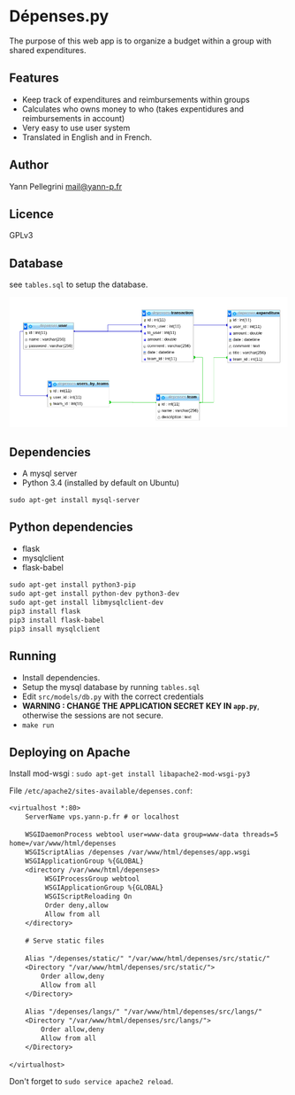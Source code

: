 # Dépenses.py

The purpose of this web app is to organize a budget within a group with shared expenditures.

## Features

 - Keep track of expenditures and reimbursements within groups
 - Calculates who owns money to who (takes expentidures and reimbursements in account)
 - Very easy to use user system
 - Translated in English and in French.

## Author
Yann Pellegrini <mail@yann-p.fr>

## Licence
GPLv3

## Database

see `tables.sql` to setup the database.

![schema](tables.png)

## Dependencies

 - A mysql server
 - Python 3.4 (installed by default on Ubuntu)

```
sudo apt-get install mysql-server
```

## Python dependencies

 - flask
 - mysqlclient
 - flask-babel

```
sudo apt-get install python3-pip
sudo apt-get install python-dev python3-dev
sudo apt-get install libmysqlclient-dev
pip3 install flask
pip3 install flask-babel
pip3 insall mysqlclient
```

## Running

 - Install dependencies.
 - Setup the mysql database by running `tables.sql`
 - Edit `src/models/db.py` with the correct credentials
 - **WARNING : CHANGE THE APPLICATION SECRET KEY IN `app.py`**, otherwise the sessions are not secure.
 - `make run`

## Deploying on Apache

Install mod-wsgi : `sudo apt-get install libapache2-mod-wsgi-py3`


File `/etc/apache2/sites-available/depenses.conf`:

```
<virtualhost *:80>
    ServerName vps.yann-p.fr # or localhost

    WSGIDaemonProcess webtool user=www-data group=www-data threads=5 home=/var/www/html/depenses
    WSGIScriptAlias /depenses /var/www/html/depenses/app.wsgi
    WSGIApplicationGroup %{GLOBAL}
    <directory /var/www/html/depenses>
         WSGIProcessGroup webtool
         WSGIApplicationGroup %{GLOBAL}
         WSGIScriptReloading On
         Order deny,allow
         Allow from all
    </directory>

    # Serve static files

    Alias "/depenses/static/" "/var/www/html/depenses/src/static/"
    <Directory "/var/www/html/depenses/src/static/">
        Order allow,deny
        Allow from all
    </Directory>

    Alias "/depenses/langs/" "/var/www/html/depenses/src/langs/"
    <Directory "/var/www/html/depenses/src/langs/">
        Order allow,deny
        Allow from all
    </Directory>

</virtualhost>
```

Don't forget to `sudo service apache2 reload`.